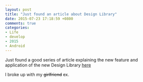 ```yaml
---
layout: post
title: "Just found an article about Design Library"
date: 2015-07-23 17:18:59 +0800
comments: true
categories: 
- Life
- develop
- 2015
- Android
---
```


Just found a good series of article explaining the new feature and application of the new Design Library [here](https://blog.stylingandroid.com/design-library-part-1/)
<!-- more -->

I broke up with my <del>girlfriend</del> ex.


